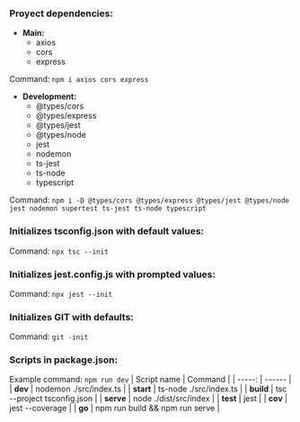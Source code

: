 ### Proyect dependencies:

- **Main:**
    - axios
    - cors
    - express

Command: `npm i axios cors express`

- **Development:**
    - @types/cors
    - @types/express
    - @types/jest
    - @types/node 
    - jest
    - nodemon
    - ts-jest
    - ts-node
    - typescript

Command: `npm i -D @types/cors @types/express @types/jest @types/node jest nodemon supertest ts-jest ts-node typescript`

### Initializes tsconfig.json with default values:
Command: `npx tsc --init`

### Initializes jest.config.js with prompted values:
Command: `npx jest --init`

### Initializes GIT with defaults:
Command: `git -init`

### Scripts in package.json:
Example command: `npm run dev`
| Script name | Command |
| -----: | ------ |
| **dev**  | nodemon ./src/index.ts |
| **start**  | ts-node ./src/index.ts |
| **build**  | tsc --project tsconfig.json |
| **serve**  | node ./dist/src/index |
| **test** | jest |
| **cov**  | jest --coverage |
| **go** | npm run build && npm run serve |